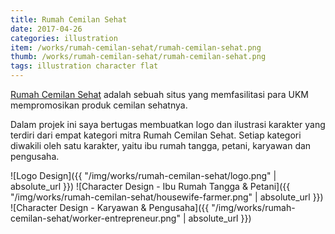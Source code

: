 ```yaml
---
title: Rumah Cemilan Sehat
date: 2017-04-26
categories: illustration
item: /works/rumah-cemilan-sehat/rumah-cemilan-sehat.png
thumb: /works/rumah-cemilan-sehat/rumah-cemilan-sehat.png
tags: illustration character flat
---
```

[Rumah Cemilan Sehat](http://rumahcemilansehat.com) adalah sebuah situs yang memfasilitasi para UKM mempromosikan produk cemilan sehatnya.

Dalam projek ini saya bertugas membuatkan logo dan ilustrasi karakter yang terdiri dari empat kategori mitra Rumah Cemilan Sehat. Setiap kategori diwakili oleh satu karakter, yaitu ibu rumah tangga, petani, karyawan dan pengusaha.  

![Logo Design]({{ "/img/works/rumah-cemilan-sehat/logo.png" | absolute_url }})
![Character Design - Ibu Rumah Tangga & Petani]({{ "/img/works/rumah-cemilan-sehat/housewife-farmer.png" | absolute_url }})
![Character Design - Karyawan & Pengusaha]({{ "/img/works/rumah-cemilan-sehat/worker-entrepreneur.png" | absolute_url }})

